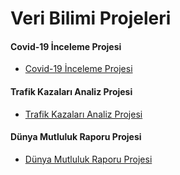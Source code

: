 # Veri Bilimi Projeleri

#### Covid-19 İnceleme Projesi ####
- [Covid-19 İnceleme Projesi](covid19-challange)

#### Trafik Kazaları Analiz Projesi ####
- [Trafik Kazaları Analiz Projesi](traffic-accidents)

#### Dünya Mutluluk Raporu Projesi ####
- [Dünya Mutluluk Raporu Projesi](world-happines-report)

